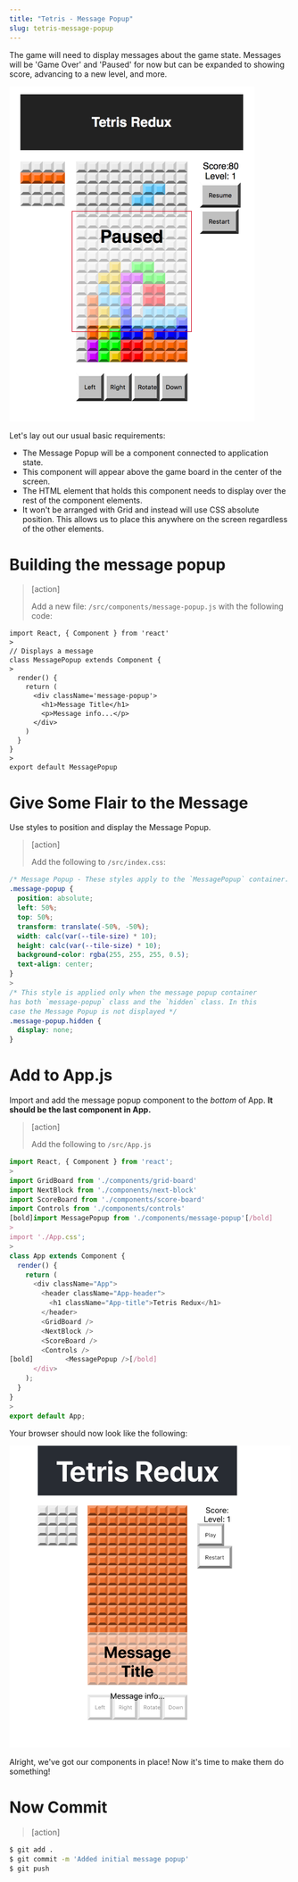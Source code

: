 ```yaml
---
title: "Tetris - Message Popup"
slug: tetris-message-popup
---
```


The game will need to display messages about the game
state. Messages will be 'Game Over' and 'Paused' for
now but can be expanded to showing score, advancing
to a new level, and more.

![Modal](assets/Modal.png)

Let's lay out our usual basic requirements:

- The Message Popup will be a component connected to application state.
- This component will appear above the game board in the center of the screen.
- The HTML element that holds this component needs to display over the rest of the component elements.
- It won't be arranged with Grid and instead will use CSS
absolute position. This allows us to place this anywhere on the screen regardless of the other elements.

# Building the message popup

> [action]
>
> Add a new file: `/src/components/message-popup.js` with the following code:
>
```JS
import React, { Component } from 'react'
>
// Displays a message
class MessagePopup extends Component {
>
  render() {
    return (
      <div className='message-popup'>
        <h1>Message Title</h1>
        <p>Message info...</p>
      </div>
    )
  }
}
>
export default MessagePopup
```

# Give Some Flair to the Message

Use styles to position and display the Message Popup.

> [action]
>
> Add the following to `/src/index.css`:
>
```CSS
/* Message Popup - These styles apply to the `MessagePopup` container. With `position:absolute` this element can be placed anywhere on the screen, `left, top, transform:translate` perform this function.*/
.message-popup {
  position: absolute;
  left: 50%;
  top: 50%;
  transform: translate(-50%, -50%);
  width: calc(var(--tile-size) * 10);
  height: calc(var(--tile-size) * 10);
  background-color: rgba(255, 255, 255, 0.5);
  text-align: center;
}
>
/* This style is applied only when the message popup container
has both `message-popup` class and the `hidden` class. In this
case the Message Popup is not displayed */
.message-popup.hidden {
  display: none;
}
```

# Add to App.js

Import and add the message popup component to the _bottom_ of App. **It should be the last component in App.**

> [action]
>
> Add the following to `/src/App.js`
>
```js
import React, { Component } from 'react';
>
import GridBoard from './components/grid-board'
import NextBlock from './components/next-block'
import ScoreBoard from './components/score-board'
import Controls from './components/controls'
[bold]import MessagePopup from './components/message-popup'[/bold]
>
import './App.css';
>
class App extends Component {
  render() {
    return (
      <div className="App">
        <header className="App-header">
          <h1 className="App-title">Tetris Redux</h1>
        </header>
        <GridBoard />
        <NextBlock />
        <ScoreBoard />
        <Controls />
[bold]        <MessagePopup />[/bold]
      </div>
    );
  }
}
>
export default App;
```

Your browser should now look like the following:

![initial-message](assets/initial-message.png)

Alright, we've got our components in place! Now it's time to make them do something!

# Now Commit

>[action]
>
```bash
$ git add .
$ git commit -m 'Added initial message popup'
$ git push
```

